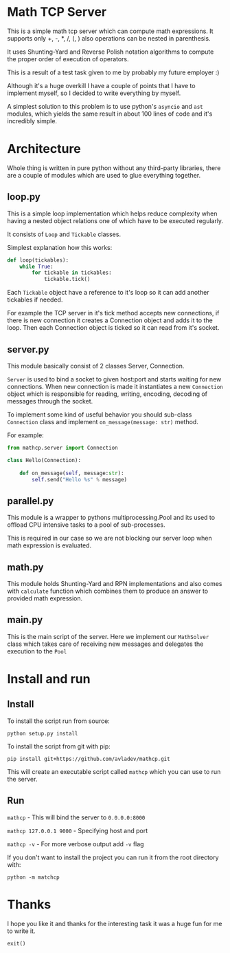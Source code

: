 # Math TCP Server

This is a simple math tcp server which can compute math expressions.
It supports only +, -, *, /, (, ) also operations can be nested in parenthesis.

It uses Shunting-Yard and Reverse Polish notation algorithms to compute
the proper order of execution of operators.

This is a result of a test task given to me by probably my future employer :)

Although it's a huge overkill I have a couple of points that I have to implement myself,
so I decided to write everything by myself.

A simplest solution to this problem is to use python's `asyncio` and `ast` modules,
which yields the same result in about 100 lines of code and it's incredibly simple.

# Architecture

Whole thing is written in pure python without any third-party libraries, there are
a couple of modules which are used to glue everything together.
 
## loop.py

This is a simple loop implementation which helps reduce complexity when having a nested 
object relations one of which have to be executed regularly.
  
It consists of `Loop` and `Tickable` classes.

Simplest explanation how this works:

```python
def loop(tickables):
    while True:
        for tickable in tickables:
            tickable.tick()
```

Each `Tickable` object have a reference to it's loop so it can add
another tickables if needed.

For example the TCP server in it's tick method accepts new connections,
if there is new connection it creates a Connection object and adds it to the loop.
Then each Connection object is ticked so it can read from it's socket.

## server.py

This module basically consist of 2 classes Server, Connection.

`Server` is used to bind a socket to given host:port and starts waiting for new connections.
When new connection is made it instantiates a new `Connection` object which is responsible
for reading, writing, encoding, decoding of messages through the socket.

To implement some kind of useful behavior you should sub-class `Connection` class and 
implement `on_message(message: str)` method.

For example:

```python
from mathcp.server import Connection

class Hello(Connection):
    
    def on_message(self, message:str):
        self.send("Hello %s" % message)
```

## parallel.py

This module is a wrapper to pythons multiprocessing.Pool and its used to
offload CPU intensive tasks to a pool of sub-processes.
 
This is required in our case so we are not blocking our server loop when math expression is evaluated.

## math.py

This module holds Shunting-Yard and RPN implementations and also comes
with `calculate` function which combines them to produce an answer to
provided math expression.

## __main__.py

This is the main script of the server.
Here we implement our `MathSolver` class which takes care of receiving new messages and delegates the
execution to the `Pool`

# Install and run

## Install
To install the script run from source:

`python setup.py install`

To install the script from git with pip:

`pip install git+https://github.com/avladev/mathcp.git`

This will create an executable script called `mathcp` which you can use to run the server.

## Run

`mathcp` - This will bind the server to `0.0.0.0:8000`

`mathcp 127.0.0.1 9000` - Specifying host and port

`mathcp -v` - For more verbose output add `-v` flag


If you don't want to install the project you can run it from the root directory with:

`python -m matchcp`


# Thanks

I hope you like it and thanks for the interesting task it was a huge fun for me to write it.

`exit()`

